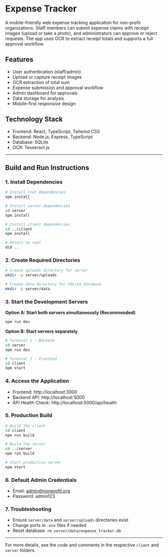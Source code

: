# Expense Tracker

A mobile-friendly web expense tracking application for non-profit organizations. Staff members can submit expense claims with receipt images (upload or take a photo), and administrators can approve or reject requests. The app uses OCR to extract receipt totals and supports a full approval workflow.

## Features
- User authentication (staff/admin)
- Upload or capture receipt images
- OCR extraction of total sum
- Expense submission and approval workflow
- Admin dashboard for approvals
- Data storage for analysis
- Mobile-first responsive design

## Technology Stack
- Frontend: React, TypeScript, Tailwind CSS
- Backend: Node.js, Express, TypeScript
- Database: SQLite
- OCR: Tesseract.js

---

## Build and Run Instructions

### 1. Install Dependencies

```bash
# Install root dependencies
npm install

# Install server dependencies
cd server
npm install

# Install client dependencies
cd ../client
npm install

# Return to root
dcd ..
```

### 2. Create Required Directories

```bash
# Create uploads directory for server
mkdir -p server/uploads

# Create data directory for SQLite database
mkdir -p server/data
```

### 3. Start the Development Servers

**Option A: Start both servers simultaneously (Recommended)**
```bash
npm run dev
```

**Option B: Start servers separately**
```bash
# Terminal 1 - Backend
cd server
npm run dev

# Terminal 2 - Frontend
cd client
npm start
```

### 4. Access the Application
- Frontend: http://localhost:3000
- Backend API: http://localhost:5000
- API Health Check: http://localhost:5000/api/health

### 5. Production Build

```bash
# Build the client
cd client
npm run build

# Build the server
cd ../server
npm run build

# Start production server
npm start
```

### 6. Default Admin Credentials
- Email: admin@nonprofit.org
- Password: admin123

### 7. Troubleshooting
- Ensure `server/data` and `server/uploads` directories exist
- Change ports in `.env` files if needed
- Reset database: `rm server/data/expense_tracker.db`

---

For more details, see the code and comments in the respective `client` and `server` folders. 